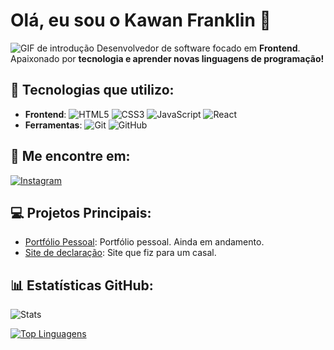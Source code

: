 # Olá, eu sou o **Kawan Franklin** 👋

![GIF de introdução](https://media4.giphy.com/media/v1.Y2lkPTc5MGI3NjExMG1wdXFnZHUwNmxsMGZraDVnaG8zZHg3anZvOXAzNTE0cnBhbGpzbyZlcD12MV9pbnRlcm5hbF9naWZfYnlfaWQmY3Q9Zw/vS9OEreb3nVNNjZw6s/giphy.gif)
Desenvolvedor de software focado em **Frontend**.  
Apaixonado por **tecnologia e aprender novas linguagens de programação!**

## 🚀 Tecnologias que utilizo:

- **Frontend**: ![HTML5](https://img.shields.io/badge/HTML5-E34F26?style=flat&logo=html5&logoColor=white) ![CSS3](https://img.shields.io/badge/CSS3-1572B6?style=flat&logo=css3&logoColor=white) ![JavaScript](https://img.shields.io/badge/JavaScript-F7DF1E?style=flat&logo=javascript&logoColor=black) ![React](https://img.shields.io/badge/React-61DAFB?style=flat&logo=react&logoColor=black)
- **Ferramentas**: ![Git](https://img.shields.io/badge/Git-F05032?style=flat&logo=git&logoColor=white) ![GitHub](https://img.shields.io/badge/GitHub-181717?style=flat&logo=github&logoColor=white)

## 🔗 Me encontre em:

[![Instagram](https://img.shields.io/badge/Instagram-E4405F?style=flat&logo=instagram&logoColor=white)](https://instagram.com/kawan.js_)

## 💻 Projetos Principais:

- [Portfólio Pessoal](https://kawanfranklin.web.app): Portfólio pessoal. Ainda em andamento.
- [Site de declaração](https://github.com/DevKawan/SiteDeDeclaracao): Site que fiz para um casal.

## 📊 Estatísticas GitHub:

![Stats](https://github-readme-stats.vercel.app/api?username=DevKawan&show_icons=true&theme=dark)

[![Top Linguagens](https://github-readme-stats.vercel.app/api/top-langs/?username=DevKawan&layout=compact&theme=dark)](https://github.com/DevKawan/github-readme-stats)
